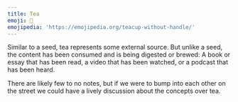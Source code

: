 ```yaml
---
title: Tea
emoji: 🍵
emojipedia: 'https://emojipedia.org/teacup-without-handle/'
---
```

Similar to a seed, tea represents some external source. But unlike a seed, the content has been consumed and is being digested or brewed: A book or essay that has been read, a video that has been watched, or a podcast that has been heard. 

There are likely few to no notes, but if we were to bump into each other on the street we could have a lively discussion about the concepts over tea.
